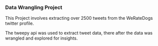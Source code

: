 ### Data Wrangling Project
This Project involves extracting over 2500 tweets from the WeRateDogs twitter profile. 

The tweepy api was used to extract tweet data, there after the data was wrangled and explored for insights.

